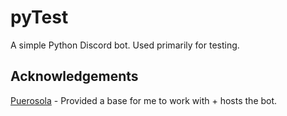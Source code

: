 # pyTest
A simple Python Discord bot. Used primarily for testing.

## Acknowledgements
[Puerosola](https://github.com/Sodre177) - Provided a base for me to work with + hosts the bot.
